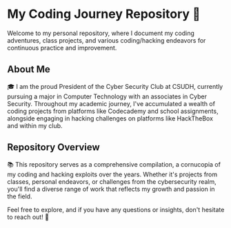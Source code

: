 # My Coding Journey Repository 🚀

Welcome to my personal repository, where I document my coding adventures, class projects, and various coding/hacking endeavors for continuous practice and improvement.

## About Me
🎓 I am the proud President of the Cyber Security Club at CSUDH, currently pursuing a major in Computer Technology with an associates in Cyber Security. Throughout my academic journey, I've accumulated a wealth of coding projects from platforms like Codecademy and school assignments, alongside engaging in hacking challenges on platforms like HackTheBox and within my club.

## Repository Overview
📚 This repository serves as a comprehensive compilation, a cornucopia of my coding and hacking exploits over the years. Whether it's projects from classes, personal endeavors, or challenges from the cybersecurity realm, you'll find a diverse range of work that reflects my growth and passion in the field.

Feel free to explore, and if you have any questions or insights, don't hesitate to reach out! 🌟
